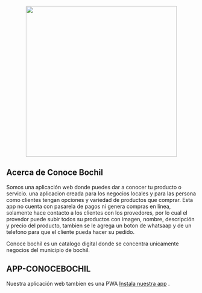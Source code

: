 <p align="center"><a href="https://laravel.com" target="_blank"><img src="https://raw.githubusercontent.com/laravel/art/master/logo-lockup/5%20SVG/2%20CMYK/1%20Full%20Color/laravel-logolockup-cmyk-red.svg" width="400"></a></p>



## Acerca de Conoce Bochil

Somos una aplicación web donde puedes dar a conocer tu producto o servicio. 
una aplicacion creada para los negocios locales y para  las persona como clientes tengan opciones y variedad de productos que comprar.
Esta app no cuenta con pasarela de pagos ni genera compras en linea, solamente hace contacto a los clientes con los provedores, por lo cual el provedor puede subir todos su productos con imagen, nombre, descripción y precio del producto, tambien se le agrega un boton de whatsaap y de un telefono para que el cliente pueda hacer su pedido.

Conoce bochil es un catalogo digital donde se concentra unicamente negocios del municipio de bochil.



## APP-CONOCEBOCHIL

Nuestra aplicación web tambien es una PWA [Instala nuestra app](https://www.conocebochil.com) .
